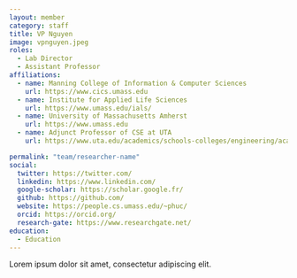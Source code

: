 ```yaml
---
layout: member
category: staff
title: VP Nguyen
image: vpnguyen.jpeg
roles:
  - Lab Director
  - Assistant Professor
affiliations:
  - name: Manning College of Information & Computer Sciences
    url: https://www.cics.umass.edu
  - name: Institute for Applied Life Sciences
    url: https://www.umass.edu/ials/
  - name: University of Massachusetts Amherst
    url: https://www.umass.edu
  - name: Adjunct Professor of CSE at UTA
    url: https://www.uta.edu/academics/schools-colleges/engineering/academics/departments/cse

permalink: "team/researcher-name"
social:
  twitter: https://twitter.com/
  linkedin: https://www.linkedin.com/
  google-scholar: https://scholar.google.fr/
  github: https://github.com/
  website: https://people.cs.umass.edu/~phuc/
  orcid: https://orcid.org/
  research-gate: https://www.researchgate.net/
education:
  - Education
---
```


Lorem ipsum dolor sit amet, consectetur adipiscing elit.
